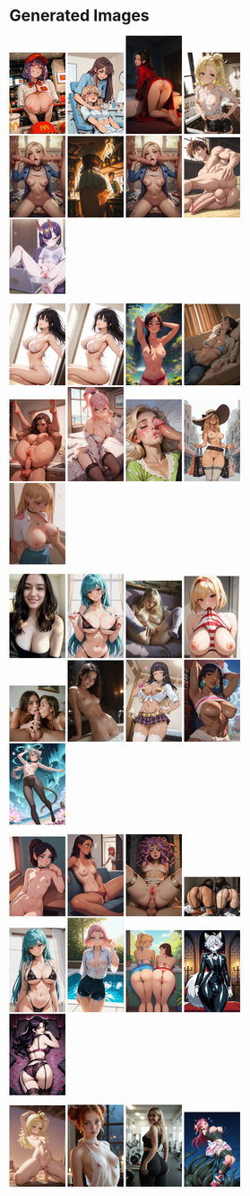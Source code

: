# Generated Images



<img src="2025_09_23_01_thumb.webp" width="100"/> <img src="2025_09_23_02_thumb.webp" width="100"/> <img src="2025_09_23_03_thumb.webp" width="100"/> <img src="2025_09_23_04_thumb.webp" width="100"/> <img src="2025_09_23_05_thumb.webp" width="100"/> <img src="2025_09_23_06_thumb.webp" width="100"/> <img src="2025_09_23_07_thumb.webp" width="100"/> <img src="2025_09_23_08_thumb.webp" width="100"/> <img src="2025_09_23_09_thumb.webp" width="100"/>

<img src="2025_09_23_10_thumb.webp" width="100"/> <img src="2025_09_23_11_thumb.webp" width="100"/> <img src="2025_09_23_12_thumb.webp" width="100"/> <img src="2025_09_23_13_thumb.webp" width="100"/> <img src="2025_09_23_14_thumb.webp" width="100"/> <img src="2025_09_23_15_thumb.webp" width="100"/> <img src="2025_09_23_16_thumb.webp" width="100"/> <img src="2025_09_23_17_thumb.webp" width="100"/> <img src="2025_09_23_18_thumb.webp" width="100"/>

<img src="2025_09_23_19_thumb.webp" width="100"/> <img src="2025_09_23_20_thumb.webp" width="100"/> <img src="2025_09_23_21_thumb.webp" width="100"/> <img src="2025_09_23_22_thumb.webp" width="100"/> <img src="2025_09_23_23_thumb.webp" width="100"/> <img src="2025_09_23_24_thumb.webp" width="100"/> <img src="2025_09_23_25_thumb.webp" width="100"/> <img src="2025_09_23_26_thumb.webp" width="100"/> <img src="2025_09_23_27_thumb.webp" width="100"/>

<img src="2025_09_23_28_thumb.webp" width="100"/> <img src="2025_09_23_29_thumb.webp" width="100"/> <img src="2025_09_23_30_thumb.webp" width="100"/> <img src="2025_09_23_31_thumb.webp" width="100"/> <img src="2025_09_23_32_thumb.webp" width="100"/> <img src="2025_09_23_33_thumb.webp" width="100"/> <img src="2025_09_23_34_thumb.webp" width="100"/> <img src="2025_09_23_35_thumb.webp" width="100"/> <img src="2025_09_23_36_thumb.webp" width="100"/>

<img src="2025_09_23_37_thumb.webp" width="100"/> <img src="2025_09_23_38_thumb.webp" width="100"/> <img src="2025_09_23_39_thumb.webp" width="100"/> <img src="2025_09_23_40_thumb.webp" width="100"/>